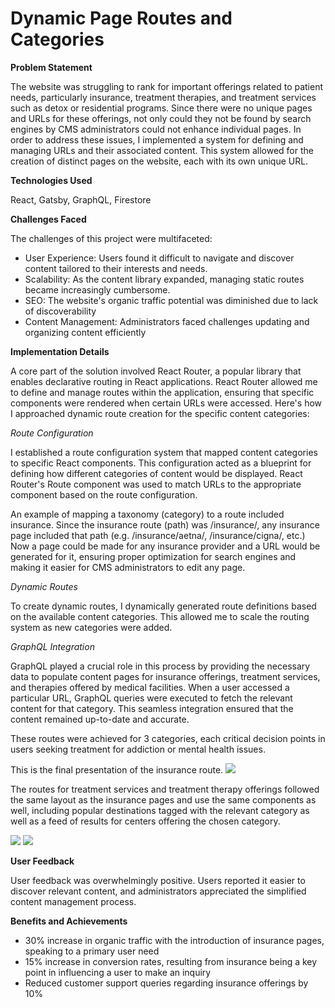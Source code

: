 # Dynamic Page Routes and Categories

<b>Problem Statement</b>

The website was struggling to rank for important offerings related to patient needs, particularly insurance, treatment therapies, and treatment services such as detox or residential programs. Since there were no unique pages and URLs for these offerings, not only could they not be found by search engines by CMS administrators could not enhance individual pages.
In order to address these issues, I implemented a system for defining and managing URLs and their associated content. This system allowed for the creation of distinct pages on the website, each with its own unique URL.

<b>Technologies Used</b>

React, Gatsby, GraphQL, Firestore

<b>Challenges Faced</b>

The challenges of this project were multifaceted:

- User Experience: Users found it difficult to navigate and discover content tailored to their interests and needs.
- Scalability: As the content library expanded, managing static routes became increasingly cumbersome.
- SEO: The website's organic traffic potential was diminished due to lack of discoverability 
- Content Management: Administrators faced challenges updating and organizing content efficiently

<b>Implementation Details</b>

A core part of the solution involved React Router, a popular library that enables declarative routing in React applications. React Router allowed me to define and manage routes within the application, ensuring that specific components were rendered when certain URLs were accessed. Here's how I approached dynamic route creation for the specific content categories:

*Route Configuration*

I established a route configuration system that mapped content categories to specific React components. This configuration acted as a blueprint for defining how different categories of content would be displayed. React Router's Route component was used to match URLs to the appropriate component based on the route configuration.

An example of mapping a taxonomy (category) to a route included insurance. Since the insurance route (path) was /insurance/, any insurance page included that path (e.g. /insurance/aetna/, /insurance/cigna/, etc.) Now a page could be made for any insurance provider and a URL would be generated for it, ensuring proper optimization for search engines and making it easier for CMS administrators to edit any page.

*Dynamic Routes*

To create dynamic routes, I dynamically generated route definitions based on the available content categories. This allowed me to scale the routing system as new categories were added.

*GraphQL Integration*

GraphQL played a crucial role in this process by providing the necessary data to populate content pages for insurance offerings, treatment services, and therapies offered by medical facilities. When a user accessed a particular URL, GraphQL queries were executed to fetch the relevant content for that category. This seamless integration ensured that the content remained up-to-date and accurate.


These routes were achieved for 3 categories, each critical decision points in users seeking treatment for addiction or mental health issues.

This is the final presentation of the insurance route. 
<img src="https://i.imgur.com/OJd1ebt.png">

The routes for treatment services and treatment therapy offerings followed the same layout as the insurance pages and use the same components as well, including popular destinations tagged with the relevant category as well as a feed of results for centers offering the chosen category.

<img src="https://i.imgur.com/HnydjmI.png">

<img src="https://i.imgur.com/VsavQRj.png">

<b>User Feedback</b>

User feedback was overwhelmingly positive. Users reported it easier to discover relevant content, and administrators appreciated the simplified content management process.

<b>Benefits and Achievements</b>

- 30% increase in organic traffic with the introduction of insurance pages, speaking to a primary user need
- 15% increase in conversion rates, resulting from insurance being a key point in influencing a user to make an inquiry
- Reduced customer support queries regarding insurance offerings by 10%

